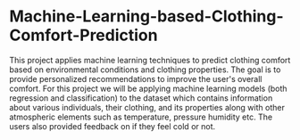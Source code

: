# Machine-Learning-based-Clothing-Comfort-Prediction
This project applies machine learning techniques to predict clothing comfort based on environmental conditions and clothing properties. The goal is to provide personalized recommendations to improve the user's overall comfort.
For this project we will be applying machine learning models (both regression and classification) to the dataset which contains information about various individuals, their clothing, and its properties along with other atmospheric elements such as temperature, pressure humidity etc. The users also provided feedback on if they feel cold or not.
